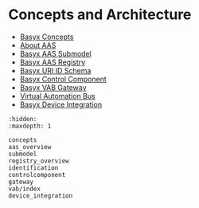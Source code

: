 # Concepts and Architecture

* [Basyx Concepts](concepts.md)
* [About AAS](aas_overview.md)
* [Basyx AAS Submodel](submodel.md)
* [Basyx AAS Registry](registry_overview.md)
* [Basyx URI ID Schema](identification.md)
* [Basyx Control Component](controlcomponent.md)
* [Basyx VAB Gateway](gateway.md)
* [Virtual Automation Bus](./vab/index.md)
* [Basyx Device Integration](device_integration.md)

```{toctree}
:hidden:
:maxdepth: 1

concepts
aas_overview
submodel
registry_overview
identification
controlcomponent
gateway
vab/index
device_integration

```